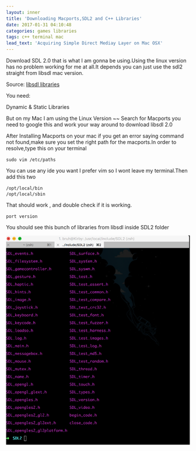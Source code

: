 ```yaml
---
layout: inner
title: 'Downloading Macports,SDL2 and C++ Libraries'
date: 2017-01-31 04:10:48
categories: games libraries
tags: c++ terminal mac
lead_text: 'Acquiring Simple Direct Mediay Layer on Mac OSX'
---
```


Download SDL 2.0 that is what I am gonna be using.Using the linux version has no problem working for me at all.It depends you can just use the sdl2 straight from libsdl mac version.

Source: [libsdl libraries](https://www.libsdl.org)

You need:

Dynamic & Static Libraries

But on my Mac I am using the Linux Version ~~ Search for Macports you need to google this and work your way around to download libsdl 2.0

After Installing Macports on your mac if you get an error saying command not found,make sure you set the right path for the macports.In order to resolve,type this on your terminal

    sudo vim /etc/paths

You can use any ide you want I prefer vim so I wont leave my terminal.Then add this two

    /opt/local/bin
    /opt/local/sbin

That should work , and double check if it is working.

    port version

You should see this bunch of libraries from libsdl inside SDL2 folder

![LIBSDL](assets/images/sdl2.png)
